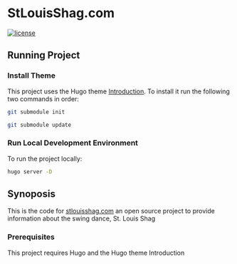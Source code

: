 # StLouisShag.com
[![license][license-badge]][LICENSE]

## Running Project

### Install Theme
This project uses the Hugo theme [Introduction](https://github.com/victoriadrake/hugo-theme-introduction/). To install it run the following two commands in order:

```sh
git submodule init
```

```sh
git submodule update
```

### Run Local Development Environment
To run the project locally:

```sh
hugo server -D
```

## Synoposis
This is the code for [stlouisshag.com](http://stlouisshag.com) an open source project to provide information about the swing dance, St. Louis Shag

### Prerequisites
This project requires Hugo and the Hugo theme Introduction

[LICENSE]: ./LICENSE
[version-badge]: https://img.shields.io/badge/version-0.1.0-blue.svg
[license-badge]: https://img.shields.io/badge/license-MIT-blue.svg
